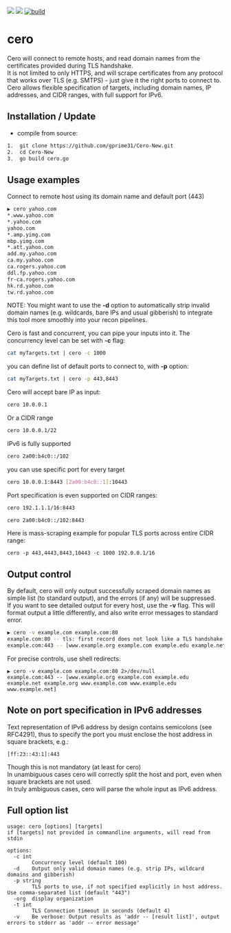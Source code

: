 ![](https://img.shields.io/github/go-mod/go-version/glebarez/cero) ![](https://img.shields.io/codecov/c/github/glebarez/cero) [![build](https://github.com/glebarez/cero/actions/workflows/create-release.yaml/badge.svg)](https://github.com/glebarez/cero/actions/workflows/create-release.yaml)

# cero
Cero will connect to remote hosts, and read domain names from the certificates provided during TLS handshake. <br>
It is not limited to only HTTPS, and will scrape certificates from any protocol that works over TLS (e.g. SMTPS) - just give it the right ports to connect to.<br>
Cero allows flexible specification of targets, including domain names, IP addresses, and CIDR ranges, with full support for IPv6.

## Installation / Update
- compile from source:
```bash
1.  git clone https://github.com/gprime31/Cero-New.git
2.  cd Cero-New
3.  go build cero.go
```

## Usage examples
Connect to remote host using its domain name and default port (443)
```bash
▶ cero yahoo.com
*.www.yahoo.com
*.yahoo.com
yahoo.com
*.amp.yimg.com
mbp.yimg.com
*.att.yahoo.com
add.my.yahoo.com
ca.my.yahoo.com
ca.rogers.yahoo.com
ddl.fp.yahoo.com
fr-ca.rogers.yahoo.com
hk.rd.yahoo.com
tw.rd.yahoo.com
```
NOTE: You might want to use the **-d** option to automatically strip invalid domain names (e.g. wildcards, bare IPs and usual gibberish) to integrate this tool more smoothly into your recon pipelines.

Cero is fast and concurrent, you can pipe your inputs into it. The concurrency level can be set with **-c** flag:
```bash
cat myTargets.txt | cero -c 1000
```
you can define list of default ports to connect to, with **-p** option:
```bash
cat myTargets.txt | cero -p 443,8443
```
Cero will accept bare IP as input:
```bash
cero 10.0.0.1
```
Or a CIDR range
```bash
cero 10.0.0.1/22
```
IPv6 is fully supported
```bash
cero 2a00:b4c0::/102
```
you can use specific port for every target
```bash
cero 10.0.0.1:8443 [2a00:b4c0::1]:10443
```
Port specification is even supported on CIDR ranges:
```bash
cero 192.1.1.1/16:8443
```
```bash
cero 2a00:b4c0::/102:8443
```
Here is mass-scraping example for popular TLS ports across entire CIDR range:
```
cero -p 443,4443,8443,10443 -c 1000 192.0.0.1/16
```

## Output control
By default, cero will only output successfully scraped domain names as simple list (to standard output), and the errors (if any)  will be suppressed.<br>
If you want to see detailed output for every host, use the **-v** flag. This will format output a little differently, and also write error messages to standard error.
```bash
▶ cero -v example.com example.com:80
example.com:80 -- tls: first record does not look like a TLS handshake
example.com:443 -- [www.example.org example.com example.edu example.net example.org www.example.com www.example.edu www.example.net]
```
For precise controls, use shell redirects:
```
▶ cero -v example.com example.com:80 2>/dev/null
example.com:443 -- [www.example.org example.com example.edu example.net example.org www.example.com www.example.edu www.example.net]
```

## Note on port specification in IPv6 addresses
Text representation of IPv6 address by design contains semicolons (see RFC4291), thus to specify the port you must enclose the host address in square brackets, e.g.:
```
[ff:23::43:1]:443
```
Though this is not mandatory (at least for cero)<br>
In unambiguous cases cero will correctly split the host and port, even when square brackets are not used.<br>In truly ambiguous cases, cero will parse the whole input as IPv6 address.

## Full option list
```console
usage: cero [options] [targets]
if [targets] not provided in commandline arguments, will read from stdin

options:
  -c int
        Concurrency level (default 100)
  -d    Output only valid domain names (e.g. strip IPs, wildcard domains and gibberish)
  -p string
        TLS ports to use, if not specified explicitly in host address. Use comma-separated list (default "443")
  -org  display organization
  -t int
        TLS Connection timeout in seconds (default 4)
  -v    Be verbose: Output results as 'addr -- [result list]', output errors to stderr as 'addr -- error message'
  ```
